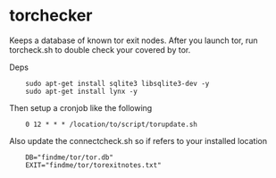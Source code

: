 # torchecker
Keeps a database of known tor exit nodes. After you launch tor, run torcheck.sh to double check your covered by tor.

Deps

		sudo apt-get install sqlite3 libsqlite3-dev -y
		sudo apt-get install lynx -y

Then setup a cronjob like the following
		
		0 12 * * * /location/to/script/torupdate.sh

Also update the connectcheck.sh so if refers to your installed location

		DB="findme/tor/tor.db"
		EXIT="findme/tor/torexitnotes.txt"
